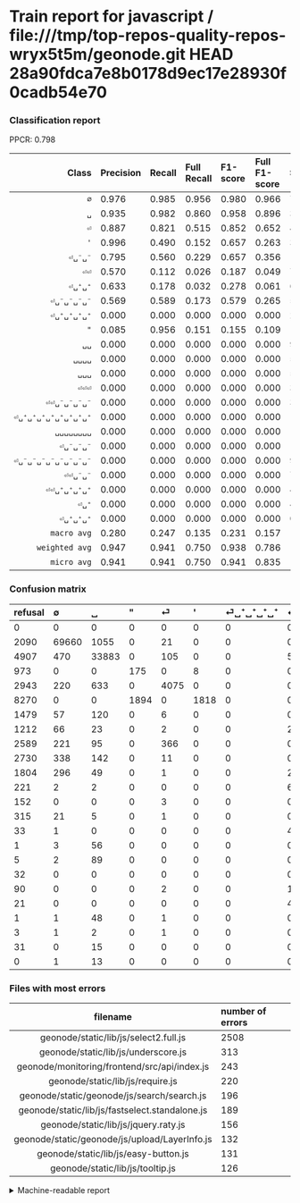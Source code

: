 # Train report for javascript / file:///tmp/top-repos-quality-repos-wryx5t5m/geonode.git HEAD 28a90fdca7e8b0178d9ec17e28930f0cadb54e70

### Classification report

PPCR: 0.798

| Class | Precision | Recall | Full Recall | F1-score | Full F1-score | Support | Full Support | PPCR |
|------:|:----------|:-------|:------------|:---------|:---------|:--------|:-------------|:-----|
| `∅` | 0.976| 0.985| 0.956| 0.980| 0.966| 70750| 72840| 0.971 |
| `␣` | 0.935| 0.982| 0.860| 0.958| 0.896| 34496| 39403| 0.875 |
| `⏎` | 0.887| 0.821| 0.515| 0.852| 0.652| 4966| 7909| 0.628 |
| `'` | 0.996| 0.490| 0.152| 0.657| 0.263| 3712| 11982| 0.310 |
| `⏎␣⁻␣⁻` | 0.795| 0.560| 0.229| 0.657| 0.356| 1251| 3055| 0.409 |
| `⏎⏎` | 0.570| 0.112| 0.026| 0.187| 0.049| 768| 3357| 0.229 |
| `⏎␣⁺␣⁺` | 0.633| 0.178| 0.032| 0.278| 0.061| 601| 3331| 0.180 |
| `⏎␣⁻␣⁻␣⁻␣⁻` | 0.569| 0.589| 0.173| 0.579| 0.265| 504| 1716| 0.294 |
| `⏎␣⁺␣⁺␣⁺␣⁺` | 0.000| 0.000| 0.000| 0.000| 0.000| 239| 1718| 0.139 |
| `"` | 0.085| 0.956| 0.151| 0.155| 0.109| 183| 1156| 0.158 |
| `␣␣` | 0.000| 0.000| 0.000| 0.000| 0.000| 91| 96| 0.948 |
| `␣␣␣␣` | 0.000| 0.000| 0.000| 0.000| 0.000| 59| 60| 0.983 |
| `␣␣␣` | 0.000| 0.000| 0.000| 0.000| 0.000| 50| 51| 0.980 |
| `⏎⏎⏎` | 0.000| 0.000| 0.000| 0.000| 0.000| 34| 349| 0.097 |
| `⏎⏎␣⁻␣⁻␣⁻␣⁻` | 0.000| 0.000| 0.000| 0.000| 0.000| 32| 253| 0.126 |
| `⏎␣⁺␣⁺␣⁺␣⁺␣⁺␣⁺␣⁺␣⁺` | 0.000| 0.000| 0.000| 0.000| 0.000| 16| 47| 0.340 |
| `␣␣␣␣␣␣␣␣` | 0.000| 0.000| 0.000| 0.000| 0.000| 14| 14| 1.000 |
| `⏎␣⁻␣⁻␣⁻` | 0.000| 0.000| 0.000| 0.000| 0.000| 12| 33| 0.364 |
| `⏎␣⁻␣⁻␣⁻␣⁻␣⁻␣⁻␣⁻␣⁻` | 0.000| 0.000| 0.000| 0.000| 0.000| 9| 42| 0.214 |
| `⏎⏎␣⁻␣⁻` | 0.000| 0.000| 0.000| 0.000| 0.000| 7| 97| 0.072 |
| `⏎⏎␣⁺␣⁺␣⁺␣⁺` | 0.000| 0.000| 0.000| 0.000| 0.000| 4| 156| 0.026 |
| `⏎␣⁺` | 0.000| 0.000| 0.000| 0.000| 0.000| 4| 7| 0.571 |
| `⏎␣⁺␣⁺␣⁺` | 0.000| 0.000| 0.000| 0.000| 0.000| 0| 32| 0.000 |
| `macro avg` | 0.280| 0.247| 0.135| 0.231| 0.157| 117802| 147704| 0.798 |
| `weighted avg` | 0.947| 0.941| 0.750| 0.938| 0.786| 117802| 147704| 0.798 |
| `micro avg` | 0.941| 0.941| 0.750| 0.941| 0.835| 117802| 147704| 0.798 |

### Confusion matrix

|refusal|  ∅| ␣| "| ⏎| '| ⏎␣⁺␣⁺␣⁺␣⁺| ⏎␣⁻␣⁻␣⁻␣⁻| ⏎⏎| ⏎␣⁺␣⁺| ⏎␣⁻␣⁻| ⏎⏎␣⁻␣⁻␣⁻␣⁻| ⏎⏎␣⁺␣⁺␣⁺␣⁺| ⏎⏎⏎| ⏎␣⁻␣⁻␣⁻␣⁻␣⁻␣⁻␣⁻␣⁻| ␣␣␣␣| ␣␣| ⏎␣⁺␣⁺␣⁺| ⏎⏎␣⁻␣⁻| ⏎␣⁻␣⁻␣⁻| ␣␣␣| ⏎␣⁺| ⏎␣⁺␣⁺␣⁺␣⁺␣⁺␣⁺␣⁺␣⁺| ␣␣␣␣␣␣␣␣| 
|:---|:---|:---|:---|:---|:---|:---|:---|:---|:---|:---|:---|:---|:---|:---|:---|:---|:---|:---|:---|:---|:---|:---|:---|
|0 |0 |0 |0 |0 |0 |0 |0 |0 |0 |0 |0 |0 |0 |0 |0 |0 |0 |0 |0 |0 |0 |0 |0 |
|2090 |69660 |1055 |0 |21 |0 |0 |0 |3 |3 |8 |0 |0 |0 |0 |0 |0 |0 |0 |0 |0 |0 |0 |0 |
|4907 |470 |33883 |0 |105 |0 |0 |5 |22 |3 |8 |0 |0 |0 |0 |0 |0 |0 |0 |0 |0 |0 |0 |0 |
|973 |0 |0 |175 |0 |8 |0 |0 |0 |0 |0 |0 |0 |0 |0 |0 |0 |0 |0 |0 |0 |0 |0 |0 |
|2943 |220 |633 |0 |4075 |0 |0 |0 |27 |0 |11 |0 |0 |0 |0 |0 |0 |0 |0 |0 |0 |0 |0 |0 |
|8270 |0 |0 |1894 |0 |1818 |0 |0 |0 |0 |0 |0 |0 |0 |0 |0 |0 |0 |0 |0 |0 |0 |0 |0 |
|1479 |57 |120 |0 |6 |0 |0 |0 |1 |55 |0 |0 |0 |0 |0 |0 |0 |0 |0 |0 |0 |0 |0 |0 |
|1212 |66 |23 |0 |2 |0 |0 |297 |0 |0 |116 |0 |0 |0 |0 |0 |0 |0 |0 |0 |0 |0 |0 |0 |
|2589 |221 |95 |0 |366 |0 |0 |0 |86 |0 |0 |0 |0 |0 |0 |0 |0 |0 |0 |0 |0 |0 |0 |0 |
|2730 |338 |142 |0 |11 |0 |0 |0 |3 |107 |0 |0 |0 |0 |0 |0 |0 |0 |0 |0 |0 |0 |0 |0 |
|1804 |296 |49 |0 |1 |0 |0 |205 |0 |0 |700 |0 |0 |0 |0 |0 |0 |0 |0 |0 |0 |0 |0 |0 |
|221 |2 |2 |0 |0 |0 |0 |6 |1 |0 |21 |0 |0 |0 |0 |0 |0 |0 |0 |0 |0 |0 |0 |0 |
|152 |0 |0 |0 |3 |0 |0 |0 |0 |1 |0 |0 |0 |0 |0 |0 |0 |0 |0 |0 |0 |0 |0 |0 |
|315 |21 |5 |0 |1 |0 |0 |0 |7 |0 |0 |0 |0 |0 |0 |0 |0 |0 |0 |0 |0 |0 |0 |0 |
|33 |1 |0 |0 |0 |0 |0 |4 |0 |0 |4 |0 |0 |0 |0 |0 |0 |0 |0 |0 |0 |0 |0 |0 |
|1 |3 |56 |0 |0 |0 |0 |0 |0 |0 |0 |0 |0 |0 |0 |0 |0 |0 |0 |0 |0 |0 |0 |0 |
|5 |2 |89 |0 |0 |0 |0 |0 |0 |0 |0 |0 |0 |0 |0 |0 |0 |0 |0 |0 |0 |0 |0 |0 |
|32 |0 |0 |0 |0 |0 |0 |0 |0 |0 |0 |0 |0 |0 |0 |0 |0 |0 |0 |0 |0 |0 |0 |0 |
|90 |0 |0 |0 |2 |0 |0 |1 |0 |0 |4 |0 |0 |0 |0 |0 |0 |0 |0 |0 |0 |0 |0 |0 |
|21 |0 |0 |0 |0 |0 |0 |4 |0 |0 |8 |0 |0 |0 |0 |0 |0 |0 |0 |0 |0 |0 |0 |0 |
|1 |1 |48 |0 |1 |0 |0 |0 |0 |0 |0 |0 |0 |0 |0 |0 |0 |0 |0 |0 |0 |0 |0 |0 |
|3 |1 |2 |0 |1 |0 |0 |0 |0 |0 |0 |0 |0 |0 |0 |0 |0 |0 |0 |0 |0 |0 |0 |0 |
|31 |0 |15 |0 |0 |0 |0 |0 |1 |0 |0 |0 |0 |0 |0 |0 |0 |0 |0 |0 |0 |0 |0 |0 |
|0 |1 |13 |0 |0 |0 |0 |0 |0 |0 |0 |0 |0 |0 |0 |0 |0 |0 |0 |0 |0 |0 |0 |0 |

### Files with most errors

| filename | number of errors|
|:----:|:-----|
| geonode/static/lib/js/select2.full.js | 2508 |
| geonode/static/lib/js/underscore.js | 313 |
| geonode/monitoring/frontend/src/api/index.js | 243 |
| geonode/static/lib/js/require.js | 220 |
| geonode/static/geonode/js/search/search.js | 196 |
| geonode/static/lib/js/fastselect.standalone.js | 189 |
| geonode/static/lib/js/jquery.raty.js | 156 |
| geonode/static/geonode/js/upload/LayerInfo.js | 132 |
| geonode/static/lib/js/easy-button.js | 131 |
| geonode/static/lib/js/tooltip.js | 126 |

<details>
    <summary>Machine-readable report</summary>
```json
{
  "cl_report": {"\"": {"f1-score": 0.15541740674955595, "precision": 0.0845819236346061, "recall": 0.9562841530054644, "support": 183}, "\u0027": {"f1-score": 0.656554712892741, "precision": 0.9956188389923329, "recall": 0.48976293103448276, "support": 3712}, "macro avg": {"f1-score": 0.2306046541259602, "precision": 0.28024014869494074, "recall": 0.24662192763927476, "support": 117802}, "micro avg": {"f1-score": 0.9405697696134191, "precision": 0.9405697696134191, "recall": 0.9405697696134191, "support": 117802}, "weighted avg": {"f1-score": 0.9383236034772847, "precision": 0.9468505062425445, "recall": 0.9405697696134191, "support": 117802}, "\u2205": {"f1-score": 0.980367321089297, "precision": 0.9761771300448431, "recall": 0.9845936395759717, "support": 70750}, "\u23ce": {"f1-score": 0.8524212948436356, "precision": 0.8868335146898803, "recall": 0.8205799436165928, "support": 4966}, "\u23ce\u23ce": {"f1-score": 0.18715995647442876, "precision": 0.5695364238410596, "recall": 0.11197916666666667, "support": 768}, "\u23ce\u23ce\u23ce": {"f1-score": 0.0, "precision": 0.0, "recall": 0.0, "support": 34}, "\u23ce\u23ce\u2423\u207a\u2423\u207a\u2423\u207a\u2423\u207a": {"f1-score": 0.0, "precision": 0.0, "recall": 0.0, "support": 4}, "\u23ce\u23ce\u2423\u207b\u2423\u207b": {"f1-score": 0.0, "precision": 0.0, "recall": 0.0, "support": 7}, "\u23ce\u23ce\u2423\u207b\u2423\u207b\u2423\u207b\u2423\u207b": {"f1-score": 0.0, "precision": 0.0, "recall": 0.0, "support": 32}, "\u23ce\u2423\u207a": {"f1-score": 0.0, "precision": 0.0, "recall": 0.0, "support": 4}, "\u23ce\u2423\u207a\u2423\u207a": {"f1-score": 0.27792207792207796, "precision": 0.6331360946745562, "recall": 0.17803660565723795, "support": 601}, "\u23ce\u2423\u207a\u2423\u207a\u2423\u207a": {"f1-score": 0.0, "precision": 0.0, "recall": 0.0, "support": 0}, "\u23ce\u2423\u207a\u2423\u207a\u2423\u207a\u2423\u207a": {"f1-score": 0.0, "precision": 0.0, "recall": 0.0, "support": 239}, "\u23ce\u2423\u207a\u2423\u207a\u2423\u207a\u2423\u207a\u2423\u207a\u2423\u207a\u2423\u207a\u2423\u207a": {"f1-score": 0.0, "precision": 0.0, "recall": 0.0, "support": 16}, "\u23ce\u2423\u207b\u2423\u207b": {"f1-score": 0.6569685593618021, "precision": 0.7954545454545454, "recall": 0.5595523581135092, "support": 1251}, "\u23ce\u2423\u207b\u2423\u207b\u2423\u207b": {"f1-score": 0.0, "precision": 0.0, "recall": 0.0, "support": 12}, "\u23ce\u2423\u207b\u2423\u207b\u2423\u207b\u2423\u207b": {"f1-score": 0.5789473684210527, "precision": 0.5689655172413793, "recall": 0.5892857142857143, "support": 504}, "\u23ce\u2423\u207b\u2423\u207b\u2423\u207b\u2423\u207b\u2423\u207b\u2423\u207b\u2423\u207b\u2423\u207b": {"f1-score": 0.0, "precision": 0.0, "recall": 0.0, "support": 9}, "\u2423": {"f1-score": 0.9581483471424935, "precision": 0.9352194314104333, "recall": 0.9822298237476809, "support": 34496}, "\u2423\u2423": {"f1-score": 0.0, "precision": 0.0, "recall": 0.0, "support": 91}, "\u2423\u2423\u2423": {"f1-score": 0.0, "precision": 0.0, "recall": 0.0, "support": 50}, "\u2423\u2423\u2423\u2423": {"f1-score": 0.0, "precision": 0.0, "recall": 0.0, "support": 59}, "\u2423\u2423\u2423\u2423\u2423\u2423\u2423\u2423": {"f1-score": 0.0, "precision": 0.0, "recall": 0.0, "support": 14}},
  "cl_report_full": {"\"": {"f1-score": 0.10852713178294573, "precision": 0.0845819236346061, "recall": 0.1513840830449827, "support": 1156}, "\u0027": {"f1-score": 0.26332560834298957, "precision": 0.9956188389923329, "recall": 0.1517275913870806, "support": 11982}, "macro avg": {"f1-score": 0.15726771650688712, "precision": 0.28024014869494074, "recall": 0.13454562540701315, "support": 147704}, "micro avg": {"f1-score": 0.8346402717829351, "precision": 0.9405697696134191, "recall": 0.7501557168390836, "support": 147704}, "weighted avg": {"f1-score": 0.7855285457279885, "precision": 0.910089163994793, "recall": 0.7501557168390836, "support": 147704}, "\u2205": {"f1-score": 0.9661581137309293, "precision": 0.9761771300448431, "recall": 0.9563426688632619, "support": 72840}, "\u23ce": {"f1-score": 0.651791426743442, "precision": 0.8868335146898803, "recall": 0.51523580730813, "support": 7909}, "\u23ce\u23ce": {"f1-score": 0.04903078677309008, "precision": 0.5695364238410596, "recall": 0.025618111408996128, "support": 3357}, "\u23ce\u23ce\u23ce": {"f1-score": 0.0, "precision": 0.0, "recall": 0.0, "support": 349}, "\u23ce\u23ce\u2423\u207a\u2423\u207a\u2423\u207a\u2423\u207a": {"f1-score": 0.0, "precision": 0.0, "recall": 0.0, "support": 156}, "\u23ce\u23ce\u2423\u207b\u2423\u207b": {"f1-score": 0.0, "precision": 0.0, "recall": 0.0, "support": 97}, "\u23ce\u23ce\u2423\u207b\u2423\u207b\u2423\u207b\u2423\u207b": {"f1-score": 0.0, "precision": 0.0, "recall": 0.0, "support": 253}, "\u23ce\u2423\u207a": {"f1-score": 0.0, "precision": 0.0, "recall": 0.0, "support": 7}, "\u23ce\u2423\u207a\u2423\u207a": {"f1-score": 0.06114285714285714, "precision": 0.6331360946745562, "recall": 0.03212248574001801, "support": 3331}, "\u23ce\u2423\u207a\u2423\u207a\u2423\u207a": {"f1-score": 0.0, "precision": 0.0, "recall": 0.0, "support": 32}, "\u23ce\u2423\u207a\u2423\u207a\u2423\u207a\u2423\u207a": {"f1-score": 0.0, "precision": 0.0, "recall": 0.0, "support": 1718}, "\u23ce\u2423\u207a\u2423\u207a\u2423\u207a\u2423\u207a\u2423\u207a\u2423\u207a\u2423\u207a\u2423\u207a": {"f1-score": 0.0, "precision": 0.0, "recall": 0.0, "support": 47}, "\u23ce\u2423\u207b\u2423\u207b": {"f1-score": 0.35578144853875476, "precision": 0.7954545454545454, "recall": 0.22913256955810146, "support": 3055}, "\u23ce\u2423\u207b\u2423\u207b\u2423\u207b": {"f1-score": 0.0, "precision": 0.0, "recall": 0.0, "support": 33}, "\u23ce\u2423\u207b\u2423\u207b\u2423\u207b\u2423\u207b": {"f1-score": 0.26541554959785524, "precision": 0.5689655172413793, "recall": 0.17307692307692307, "support": 1716}, "\u23ce\u2423\u207b\u2423\u207b\u2423\u207b\u2423\u207b\u2423\u207b\u2423\u207b\u2423\u207b\u2423\u207b": {"f1-score": 0.0, "precision": 0.0, "recall": 0.0, "support": 42}, "\u2423": {"f1-score": 0.8959845570055399, "precision": 0.9352194314104333, "recall": 0.8599091439738091, "support": 39403}, "\u2423\u2423": {"f1-score": 0.0, "precision": 0.0, "recall": 0.0, "support": 96}, "\u2423\u2423\u2423": {"f1-score": 0.0, "precision": 0.0, "recall": 0.0, "support": 51}, "\u2423\u2423\u2423\u2423": {"f1-score": 0.0, "precision": 0.0, "recall": 0.0, "support": 60}, "\u2423\u2423\u2423\u2423\u2423\u2423\u2423\u2423": {"f1-score": 0.0, "precision": 0.0, "recall": 0.0, "support": 14}},
  "ppcr": 0.7975545685966527
}
```
</details>
